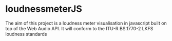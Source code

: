 # loudnessmeterJS
The aim of this project is a loudness meter visualisation in javascript built on top of the Web Audio API. It will conform to the ITU-R BS.1770-2 LKFS loudness standards
